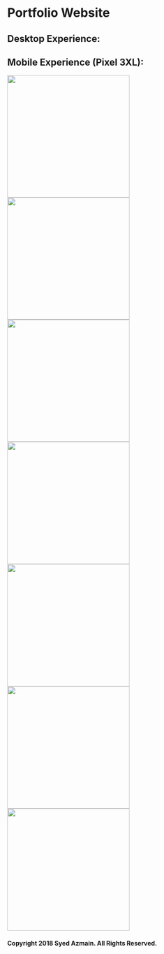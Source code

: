 # Portfolio Website
## Desktop Experience:


## Mobile Experience (Pixel 3XL):
<img src='/images/mpage1.png' width=280/> <img src='/images/mpage2.png' width=280/> <img src='/images/mpage3.png' width=280/> <img src='/images/mpage4.png' width=280/> <img src='/images/mpage5.png' width=280/> <img src='/images/mpage6.png' width=280/> <img src='/images/mpage7.png' width=280/>
#### Copyright 2018 Syed Azmain. All Rights Reserved.
